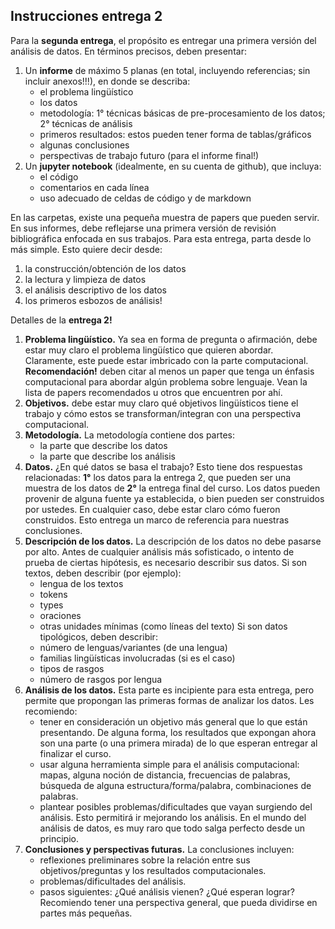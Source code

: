 ## **Instrucciones entrega 2**
Para la **segunda entrega**, el propósito es entregar una primera versión del análisis de datos. En términos precisos, deben presentar:

1. Un **informe** de máximo 5 planas (en total, incluyendo referencias; sin incluir anexos!!!), en donde se describa:
    - el problema lingüístico
    - los datos
    - metodología: 1° técnicas básicas de pre-procesamiento de los datos; 2° técnicas de análisis
    - primeros resultados: estos pueden tener forma de tablas/gráficos
    - algunas conclusiones 
    - perspectivas de trabajo futuro (para el informe final!)
2. Un **jupyter notebook** (idealmente, en su cuenta de github), que incluya:
    - el código
    - comentarios en cada línea
    - uso adecuado de celdas de código y de markdown
    
En las carpetas, existe una pequeña muestra de papers que pueden servir. En sus informes, debe reflejarse una primera versión de revisión bibliográfica enfocada en sus trabajos. Para esta entrega, parta desde lo más simple. Esto quiere decir desde:

1. la construcción/obtención de los datos
2. la lectura y limpieza de datos
3. el análisis descriptivo de los datos
4. los primeros esbozos de análisis!

Detalles de la **entrega 2!**

1. **Problema lingüístico.** Ya sea en forma de pregunta o afirmación, debe estar muy claro el problema lingüístico que quieren abordar. Claramente, este puede estar imbricado con la parte computacional. **Recomendación!** deben citar al menos un paper que tenga un énfasis computacional para abordar algún problema sobre lenguaje. Vean la lista de papers recomendados u otros que encuentren por ahí. 
2. **Objetivos.** debe estar muy claro qué objetivos lingüísticos tiene el trabajo y cómo estos se transforman/integran con una perspectiva computacional. 
3. **Metodología.** La metodología contiene dos partes:
    - la parte que describe los datos
    - la parte que describe los análisis
4. **Datos.** ¿En qué datos se basa el trabajo? Esto tiene dos respuestas relacionadas: **1°** los datos para la entrega 2, que pueden ser una muestra de los datos de **2°** la entrega final del curso. Los datos pueden provenir de alguna fuente ya establecida, o bien pueden ser construidos por ustedes. En cualquier caso, debe estar claro cómo fueron construidos. Esto entrega un marco de referencia para nuestras conclusiones. 
5. **Descripción de los datos.** La descripción de los datos no debe pasarse por alto. Antes de cualquier análisis más sofisticado, o intento de prueba de ciertas hipótesis, es necesario describir sus datos. Si son textos, deben describir (por ejemplo):
    - lengua de los textos
    - tokens
    - types
    - oraciones
    - otras unidades mínimas (como líneas del texto)
Si son datos tipológicos, deben describir:
    - número de lenguas/variantes (de una lengua)
    - familias lingüísticas involucradas (si es el caso)
    - tipos de rasgos
    - número de rasgos por lengua
6. **Análisis de los datos.** Esta parte es incipiente para esta entrega, pero permite que propongan las primeras formas de analizar los datos. Les recomiendo:
    - tener en consideración un objetivo más general que lo que están presentando. De alguna forma, los resultados que expongan ahora son una parte (o una primera mirada) de lo que esperan entregar al finalizar el curso.
    - usar alguna herramienta simple para el análisis computacional: mapas, alguna noción de distancia, frecuencias de palabras, búsqueda de alguna estructura/forma/palabra, combinaciones de palabras.
    - plantear posibles problemas/dificultades que vayan surgiendo del análisis. Esto permitirá ir mejorando los análisis. En el mundo del análisis de datos, es muy raro que todo salga perfecto desde un principio. 
7. **Conclusiones y perspectivas futuras.** La conclusiones incluyen:
    - reflexiones preliminares sobre la relación entre sus objetivos/preguntas y los resultados computacionales.
    - problemas/dificultades del análisis.
    - pasos siguientes: ¿Qué análisis vienen? ¿Qué esperan lograr? Recomiendo tener una perspectiva general, que pueda dividirse en partes más pequeñas. 